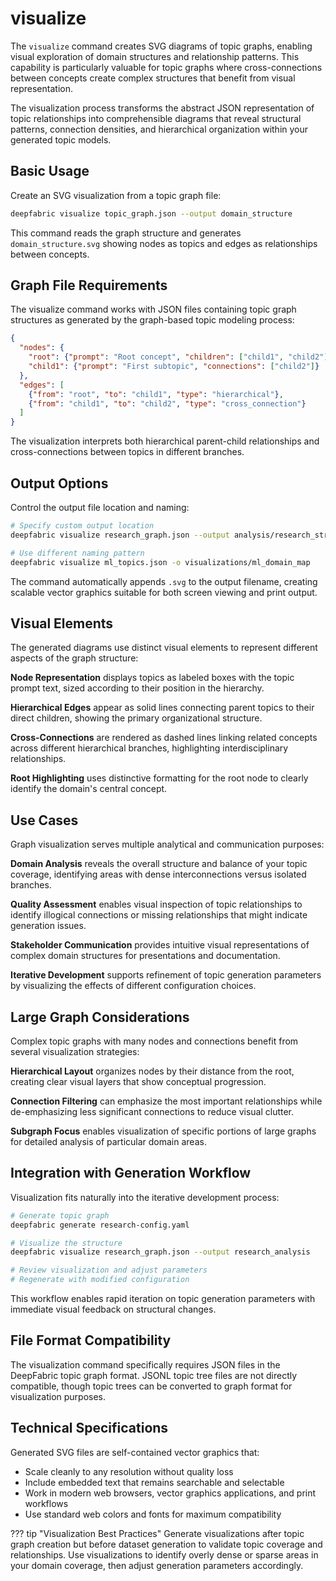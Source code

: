 # visualize

The `visualize` command creates SVG diagrams of topic graphs, enabling visual exploration of domain structures and relationship patterns. This capability is particularly valuable for topic graphs where cross-connections between concepts create complex structures that benefit from visual representation.

The visualization process transforms the abstract JSON representation of topic relationships into comprehensible diagrams that reveal structural patterns, connection densities, and hierarchical organization within your generated topic models.

## Basic Usage

Create an SVG visualization from a topic graph file:

```bash
deepfabric visualize topic_graph.json --output domain_structure
```

This command reads the graph structure and generates `domain_structure.svg` showing nodes as topics and edges as relationships between concepts.

## Graph File Requirements

The visualize command works with JSON files containing topic graph structures as generated by the graph-based topic modeling process:

```json
{
  "nodes": {
    "root": {"prompt": "Root concept", "children": ["child1", "child2"]},
    "child1": {"prompt": "First subtopic", "connections": ["child2"]}
  },
  "edges": [
    {"from": "root", "to": "child1", "type": "hierarchical"},
    {"from": "child1", "to": "child2", "type": "cross_connection"}
  ]
}
```

The visualization interprets both hierarchical parent-child relationships and cross-connections between topics in different branches.

## Output Options

Control the output file location and naming:

```bash
# Specify custom output location
deepfabric visualize research_graph.json --output analysis/research_structure

# Use different naming pattern
deepfabric visualize ml_topics.json -o visualizations/ml_domain_map
```

The command automatically appends `.svg` to the output filename, creating scalable vector graphics suitable for both screen viewing and print output.

## Visual Elements

The generated diagrams use distinct visual elements to represent different aspects of the graph structure:

**Node Representation** displays topics as labeled boxes with the topic prompt text, sized according to their position in the hierarchy.

**Hierarchical Edges** appear as solid lines connecting parent topics to their direct children, showing the primary organizational structure.

**Cross-Connections** are rendered as dashed lines linking related concepts across different hierarchical branches, highlighting interdisciplinary relationships.

**Root Highlighting** uses distinctive formatting for the root node to clearly identify the domain's central concept.

## Use Cases

Graph visualization serves multiple analytical and communication purposes:

**Domain Analysis** reveals the overall structure and balance of your topic coverage, identifying areas with dense interconnections versus isolated branches.

**Quality Assessment** enables visual inspection of topic relationships to identify illogical connections or missing relationships that might indicate generation issues.

**Stakeholder Communication** provides intuitive visual representations of complex domain structures for presentations and documentation.

**Iterative Development** supports refinement of topic generation parameters by visualizing the effects of different configuration choices.

## Large Graph Considerations

Complex topic graphs with many nodes and connections benefit from several visualization strategies:

**Hierarchical Layout** organizes nodes by their distance from the root, creating clear visual layers that show conceptual progression.

**Connection Filtering** can emphasize the most important relationships while de-emphasizing less significant connections to reduce visual clutter.

**Subgraph Focus** enables visualization of specific portions of large graphs for detailed analysis of particular domain areas.

## Integration with Generation Workflow

Visualization fits naturally into the iterative development process:

```bash
# Generate topic graph
deepfabric generate research-config.yaml

# Visualize the structure
deepfabric visualize research_graph.json --output research_analysis

# Review visualization and adjust parameters
# Regenerate with modified configuration
```

This workflow enables rapid iteration on topic generation parameters with immediate visual feedback on structural changes.

## File Format Compatibility

The visualization command specifically requires JSON files in the DeepFabric topic graph format. JSONL topic tree files are not directly compatible, though topic trees can be converted to graph format for visualization purposes.

## Technical Specifications

Generated SVG files are self-contained vector graphics that:

- Scale cleanly to any resolution without quality loss
- Include embedded text that remains searchable and selectable
- Work in modern web browsers, vector graphics applications, and print workflows
- Use standard web colors and fonts for maximum compatibility

??? tip "Visualization Best Practices"
    Generate visualizations after topic graph creation but before dataset generation to validate topic coverage and relationships. Use visualizations to identify overly dense or sparse areas in your domain coverage, then adjust generation parameters accordingly.